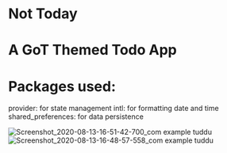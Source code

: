 # Not Today

# A GoT Themed Todo App

# Packages used:
provider: for state management 
intl: for formatting date and time
shared_preferences: for data persistence 

![Screenshot_2020-08-13-16-51-42-700_com example tuddu](https://user-images.githubusercontent.com/64666687/90129383-32736180-dd86-11ea-8af9-cd9fe1960538.jpg)
![Screenshot_2020-08-13-16-48-57-558_com example tuddu](https://user-images.githubusercontent.com/64666687/90129398-37381580-dd86-11ea-9bf1-036837bb9244.jpg)
